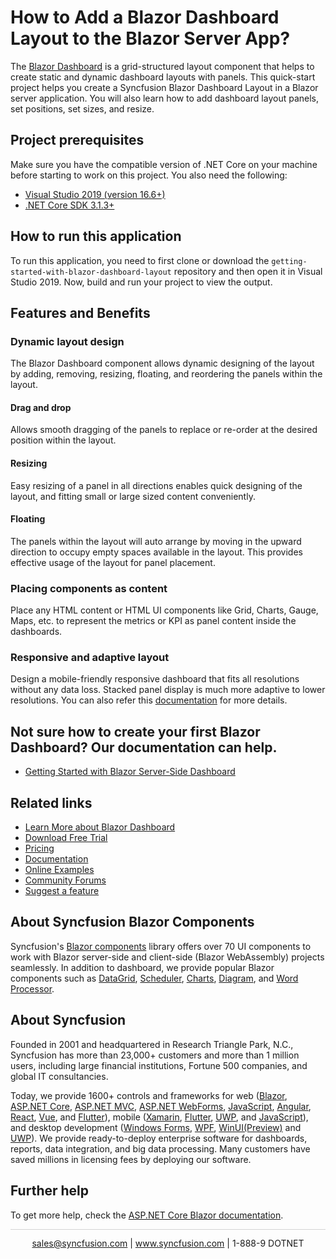 # How to Add a Blazor Dashboard Layout to the Blazor Server App?

The [Blazor Dashboard](https://www.syncfusion.com/blazor-components/blazor-dashboard?utm_source=github&utm_medium=listing&utm_campaign=blazor-dashboard-github-samples) is a grid-structured layout component that helps to create static and dynamic dashboard layouts with panels. This quick-start project helps you create a Syncfusion Blazor Dashboard Layout in a Blazor server application. You will also learn how to add dashboard layout panels, set positions, set sizes, and resize.

## Project prerequisites

Make sure you have the compatible version of .NET Core on your machine before starting to work on this project. You also need the following:

* [Visual Studio 2019 (version 16.6+)]( https://visualstudio.microsoft.com/downloads)
* [.NET Core SDK 3.1.3+](https://dotnet.microsoft.com/download/dotnet-core/3.1)

## How to run this application

To run this application, you need to first clone or download the `getting-started-with-blazor-dashboard-layout` repository and then open it in Visual Studio 2019. Now, build and run your project to view the output.

## Features and Benefits

### Dynamic layout design

The Blazor Dashboard component allows dynamic designing of the layout by adding, removing, resizing, floating, and reordering the panels within the layout.

#### Drag and drop

Allows smooth dragging of the panels to replace or re-order at the desired position within the layout.

#### Resizing

Easy resizing of a panel in all directions enables quick designing of the layout, and fitting small or large sized content conveniently.

#### Floating

The panels within the layout will auto arrange by moving in the upward direction to occupy empty spaces available in the layout. This provides effective usage of the layout for panel placement.

### Placing components as content

Place any HTML content or HTML UI components like Grid, Charts, Gauge, Maps, etc. to represent the metrics or KPI as panel content inside the dashboards.

### Responsive and adaptive layout

Design a mobile-friendly responsive dashboard that fits all resolutions without any data loss. Stacked panel display is much more adaptive to lower resolutions. You can also refer this [documentation](https://blazor.syncfusion.com/documentation/dashboard-layout/responsive-adaptive/?utm_source=github&utm_medium=listing&utm_campaign=blazor-dashboard-github-samples) for more details.

## Not sure how to create your first Blazor Dashboard? Our documentation can help.

* [Getting Started with Blazor Server-Side Dashboard](https://blazor.syncfusion.com/documentation/dashboard-layout/getting-started/?utm_medium=listing&utm_source=github-examples&utm_campaign=blazor-dashboard-github-examples)

## Related links

* [Learn More about Blazor Dashboard](https://www.syncfusion.com/blazor-components/blazor-dashboard?utm_source=github&utm_medium=listing&utm_campaign=blazor-dashboard-github-samples)
* [Download Free Trial](https://www.syncfusion.com/downloads?utm_source=github&utm_medium=listing&utm_campaign=blazor-dashboard-github-samples)
* [Pricing](https://www.syncfusion.com/sales/products/blazor?utm_source=github&utm_medium=listing&utm_campaign=blazor-dashboard-github-samples)
* [Documentation](https://blazor.syncfusion.com/documentation/dashboard-layout/getting-started/?utm_source=github&utm_medium=listing&utm_campaign=blazor-dashboard-github-samples)
* [Online Examples](https://blazor.syncfusion.com/demos/dashboard-layout/default?utm_source=github&utm_medium=listing&utm_campaign=blazor-dashboard-github-samples)
* [Community Forums](https://www.syncfusion.com/forums/blazor-components/dashboardlayout?utm_source=github&utm_medium=listing&utm_campaign=blazor-dashboard-github-samples)
* [Suggest a feature](https://www.syncfusion.com/feedback/blazor-components?utm_source=github&utm_medium=listing&utm_campaign=blazor-dashboard-github-samples)

## About Syncfusion Blazor Components

Syncfusion's [Blazor components](https://www.syncfusion.com/blazor-components?utm_source=github&utm_medium=listing&utm_campaign=blazor-dashboard-github-samples) library offers over 70 UI components to work with Blazor server-side and client-side (Blazor WebAssembly) projects seamlessly. In addition to dashboard, we provide popular Blazor components such as [DataGrid](https://www.syncfusion.com/blazor-components/blazor-datagrid?utm_source=github&utm_medium=listing&utm_campaign=blazor-dashboard-github-samples), [Scheduler](https://www.syncfusion.com/blazor-components/blazor-scheduler?utm_source=github&utm_medium=listing&utm_campaign=blazor-dashboard-github-samples), [Charts](https://www.syncfusion.com/blazor-components/blazor-charts?utm_source=github&utm_medium=listing&utm_campaign=blazor-dashboard-github-samples), [Diagram](https://www.syncfusion.com/blazor-components/blazor-diagram?utm_source=github&utm_medium=listing&utm_campaign=blazor-dashboard-github-samples), and [Word Processor](https://www.syncfusion.com/blazor-components/blazor-word-processor?utm_source=github&utm_medium=listing&utm_campaign=blazor-dashboard-github-samples).

## About Syncfusion

Founded in 2001 and headquartered in Research Triangle Park, N.C., Syncfusion has more than 23,000+ customers and more than 1 million users, including large financial institutions, Fortune 500 companies, and global IT consultancies.
 
Today, we provide 1600+ controls and frameworks for web
([Blazor](https://www.syncfusion.com/blazor-components?utm_source=github&utm_medium=listing&utm_campaign=blazor-dashboard-github-samples),
[ASP.NET Core](https://www.syncfusion.com/aspnet-core-ui-controls?utm_source=github&utm_medium=listing&utm_campaign=blazor-dashboard-github-samples),
[ASP.NET MVC](https://www.syncfusion.com/aspnet-mvc-ui-controls?utm_source=github&utm_medium=listing&utm_campaign=blazor-dashboard-github-samples),
[ASP.NET WebForms](https://www.syncfusion.com/jquery/aspnet-webforms-ui-controls?utm_source=github&utm_medium=listing&utm_campaign=blazor-dashboard-github-samples),
[JavaScript](https://www.syncfusion.com/javascript-ui-controls?utm_source=github&utm_medium=listing&utm_campaign=blazor-dashboard-github-samples),
[Angular](https://www.syncfusion.com/angular-ui-components?utm_source=github&utm_medium=listing&utm_campaign=blazor-dashboard-github-samples),
[React](https://www.syncfusion.com/react-ui-components?utm_source=github&utm_medium=listing&utm_campaign=blazor-dashboard-github-samples),
[Vue](https://www.syncfusion.com/vue-ui-components?utm_source=github&utm_medium=listing&utm_campaign=blazor-dashboard-github-samples),
and 
[Flutter](https://www.syncfusion.com/flutter-widgets?utm_source=github&utm_medium=listing&utm_campaign=blazor-dashboard-github-samples)),
mobile
([Xamarin](https://www.syncfusion.com/xamarin-ui-controls?utm_source=github&utm_medium=listing&utm_campaign=blazor-dashboard-github-samples),
[Flutter](https://www.syncfusion.com/flutter-widgets?utm_source=github&utm_medium=listing&utm_campaign=blazor-dashboard-github-samples),
[UWP](https://www.syncfusion.com/uwp-ui-controls?utm_source=github&utm_medium=listing&utm_campaign=blazor-dashboard-github-samples),
and
[JavaScript](https://www.syncfusion.com/javascript-ui-controls?utm_source=github&utm_medium=listing&utm_campaign=blazor-dashboard-github-samples)),
and desktop development ([Windows
Forms](https://www.syncfusion.com/winforms-ui-controls?utm_source=github&utm_medium=listing&utm_campaign=blazor-dashboard-github-samples),
[WPF](https://www.syncfusion.com/wpf-controls?utm_source=github&utm_medium=listing&utm_campaign=blazor-dashboard-github-samples),
[WinUI(Preview)](https://www.syncfusion.com/winui-controls?utm_source=github&utm_medium=listing&utm_campaign=blazor-dashboard-github-samples)
and
[UWP](https://www.syncfusion.com/uwp-ui-controls?utm_source=github&utm_medium=listing&utm_campaign=blazor-dashboard-github-samples)).
We provide ready-to-deploy enterprise software for dashboards, reports,
data integration, and big data processing. Many customers have saved
millions in licensing fees by deploying our software.

## Further help

To get more help, check the [ASP.NET Core Blazor documentation](https://docs.microsoft.com/en-us/aspnet/core/blazor).


<hr style="height:0.3px;border:none;color:lightgrey;background-color:lightgrey;" />

<p align="center">
  <a href="mailto:sales@syncfusion.com?Subject=Syncfusion Blazor Dashboard - Github" target="_top">sales@syncfusion.com</a> | <a href="https://www.syncfusion.com?utm_source=github&utm_medium=listing&utm_campaign=blazor-dashboard-github-samples">www.syncfusion.com</a> | 1-888-9 DOTNET <br>
</p>

